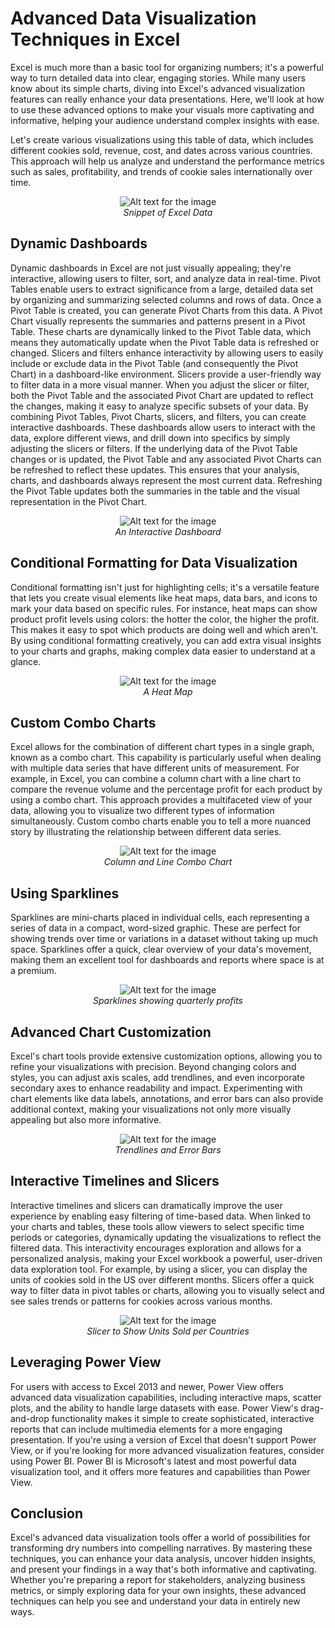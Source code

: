# Advanced Data Visualization Techniques in Excel
Excel is much more than a basic tool for organizing numbers; it's a powerful way to turn detailed data into clear, engaging stories. While many users know about its simple charts, diving into Excel's advanced visualization features can really enhance your data presentations. Here, we'll look at how to use these advanced options to make your visuals more captivating and informative, helping your audience understand complex insights with ease.

Let's create various visualizations using this table of data, which includes different cookies sold, revenue, cost, and dates across various countries. This approach will help us analyze and understand the performance metrics such as sales, profitability, and trends of cookie sales internationally over time.
<p align="center">
  <img src=" " alt="Alt text for the image">
  <br>
  <em>Snippet of Excel Data</em>
</p>

## Dynamic Dashboards
Dynamic dashboards in Excel are not just visually appealing; they're interactive, allowing users to filter, sort, and analyze data in real-time. Pivot Tables enable users to extract significance from a large, detailed data set by organizing and summarizing selected columns and rows of data. Once a Pivot Table is created, you can generate Pivot Charts from this data. A Pivot Chart visually represents the summaries and patterns present in a Pivot Table. These charts are dynamically linked to the Pivot Table data, which means they automatically update when the Pivot Table data is refreshed or changed. Slicers and filters enhance interactivity by allowing users to easily include or exclude data in the Pivot Table (and consequently the Pivot Chart) in a dashboard-like environment. Slicers provide a user-friendly way to filter data in a more visual manner. When you adjust the slicer or filter, both the Pivot Table and the associated Pivot Chart are updated to reflect the changes, making it easy to analyze specific subsets of your data. By combining Pivot Tables, Pivot Charts, slicers, and filters, you can create interactive dashboards. These dashboards allow users to interact with the data, explore different views, and drill down into specifics by simply adjusting the slicers or filters. If the underlying data of the Pivot Table changes or is updated, the Pivot Table and any associated Pivot Charts can be refreshed to reflect these updates. This ensures that your analysis, charts, and dashboards always represent the most current data. Refreshing the Pivot Table updates both the summaries in the table and the visual representation in the Pivot Chart.
 
 <p align="center">
  <img src=" " alt="Alt text for the image">
  <br>
  <em>An Interactive Dashboard</em>
</p>

## Conditional Formatting for Data Visualization
Conditional formatting isn't just for highlighting cells; it's a versatile feature that lets you create visual elements like heat maps, data bars, and icons to mark your data based on specific rules. For instance, heat maps can show product profit levels using colors: the hotter the color, the higher the profit. This makes it easy to spot which products are doing well and which aren't. By using conditional formatting creatively, you can add extra visual insights to your charts and graphs, making complex data easier to understand at a glance. 

<p align="center">
  <img src=" " alt="Alt text for the image">
  <br>
  <em>A Heat Map</em>
</p>

## Custom Combo Charts

Excel allows for the combination of different chart types in a single graph, known as a combo chart. This capability is particularly useful when dealing with multiple data series that have different units of measurement. For example, in Excel, you can combine a column chart with a line chart to compare the revenue volume and the percentage profit for each product by using a combo chart. This approach provides a multifaceted view of your data, allowing you to visualize two different types of information simultaneously. Custom combo charts enable you to tell a more nuanced story by illustrating the relationship between different data series.
<p align="center">
  <img src=" " alt="Alt text for the image">
  <br>
  <em>Column and Line Combo Chart</em>
</p>
 
## Using Sparklines
Sparklines are mini-charts placed in individual cells, each representing a series of data in a compact, word-sized graphic. These are perfect for showing trends over time or variations in a dataset without taking up much space. Sparklines offer a quick, clear overview of your data's movement, making them an excellent tool for dashboards and reports where space is at a premium.
 <p align="center">
  <img src=" " alt="Alt text for the image">
  <br>
  <em>Sparklines showing quarterly profits</em>
</p>

## Advanced Chart Customization
Excel's chart tools provide extensive customization options, allowing you to refine your visualizations with precision. Beyond changing colors and styles, you can adjust axis scales, add trendlines, and even incorporate secondary axes to enhance readability and impact. Experimenting with chart elements like data labels, annotations, and error bars can also provide additional context, making your visualizations not only more visually appealing but also more informative.
 <p align="center">
  <img src=" " alt="Alt text for the image">
  <br>
  <em>Trendlines and Error Bars</em>
</p>

## Interactive Timelines and Slicers
Interactive timelines and slicers can dramatically improve the user experience by enabling easy filtering of time-based data. When linked to your charts and tables, these tools allow viewers to select specific time periods or categories, dynamically updating the visualizations to reflect the filtered data. This interactivity encourages exploration and allows for a personalized analysis, making your Excel workbook a powerful, user-driven data exploration tool. For example, by using a slicer, you can display the units of cookies sold in the US over different months. Slicers offer a quick way to filter data in pivot tables or charts, allowing you to visually select and see sales trends or patterns for cookies across various months.
 <p align="center">
  <img src=" " alt="Alt text for the image">
  <br>
  <em>Slicer to Show Units Sold per Countries</em>
</p>

## Leveraging Power View
For users with access to Excel 2013 and newer, Power View offers advanced data visualization capabilities, including interactive maps, scatter plots, and the ability to handle large datasets with ease. Power View's drag-and-drop functionality makes it simple to create sophisticated, interactive reports that can include multimedia elements for a more engaging presentation. If you're using a version of Excel that doesn't support Power View, or if you're looking for more advanced visualization features, consider using Power BI. Power BI is Microsoft's latest and most powerful data visualization tool, and it offers more features and capabilities than Power View.

## Conclusion
Excel's advanced data visualization tools offer a world of possibilities for transforming dry numbers into compelling narratives. By mastering these techniques, you can enhance your data analysis, uncover hidden insights, and present your findings in a way that's both informative and captivating. Whether you're preparing a report for stakeholders, analyzing business metrics, or simply exploring data for your own insights, these advanced techniques can help you see and understand your data in entirely new ways.
